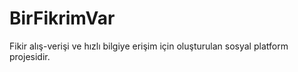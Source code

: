 # BirFikrimVar
Fikir alış-verişi ve hızlı bilgiye erişim için oluşturulan sosyal platform projesidir.
